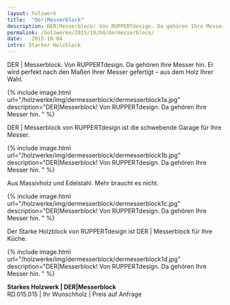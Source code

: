 ```yaml
---
layout: holzwerk
title:  "Der|Messerblock"
description: DER|Messerblock! Von RUPPERTdesign. Da gehören Ihre Messer hin. 
permalink: /holzwerke/2015/10/04/dermesserblock/
date:   2015-10-04
intro: Starker Holzblock
---
```



DER \| Messerblock. Von RUPPERTdesign. Da gehören Ihre Messer hin. 
Er wird perfekt nach den Maßen Ihrer Messer gefertigt – aus dem Holz Ihrer Wahl.


{% include image.html url="/holzwerke/img/dermesserblock/dermesserblock1a.jpg" description="DER|Messerblock! Von RUPPERTdesign. Da gehören Ihre Messer hin. " %}

 
DER \| Messerblock von RUPPERTdesign ist die schwebende Garage für Ihre Messer. 

{% include image.html url="/holzwerke/img/dermesserblock/dermesserblock1b.jpg" description="DER|Messerblock! Von RUPPERTdesign. Da gehören Ihre Messer hin. " %}

 
Aus Massivholz und Edelstahl. Mehr braucht es nicht.

{% include image.html url="/holzwerke/img/dermesserblock/dermesserblock1c.jpg" description="DER|Messerblock! Von RUPPERTdesign. Da gehören Ihre Messer hin. " %}

 
Der Starke Holzblock von RUPPERTdesign ist DER \| Messerblock für Ihre Küche.

{% include image.html url="/holzwerke/img/dermesserblock/dermesserblock1d.jpg" description="DER|Messerblock! Von RUPPERTdesign. Da gehören Ihre Messer hin. " %}

 



  

**Starkes Holzwerk \| DER|Messerblock**    
RD.015.015  \|  Ihr Wunschholz  \|  Preis auf Anfrage
